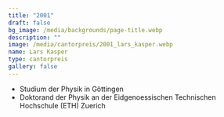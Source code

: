 ```yaml
---
title: "2001"
draft: false
bg_image: /media/backgrounds/page-title.webp
description: ""
image: /media/cantorpreis/2001_lars_kasper.webp
name: Lars Kasper
type: cantorpreis
gallery: false
---
```

- Studium der Physik in Göttingen
- Doktorand der Physik an der Eidgenoessischen Technischen Hochschule (ETH) Zuerich
